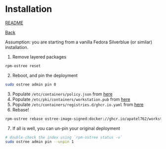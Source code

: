 # Installation

[README](./README.md)

[Back](./INSTALLATION.md)

Assumption: you are starting from a vanilla Fedora Silverblue (or similar) installation.

1. Remove layered packages

```bash
rpm-ostree reset
```

2. Reboot, and pin the deployment

```bash
sudo ostree admin pin 0
```

3. Populate `/etc/containers/policy.json` from [here](rootfs/etc/containers/policy.json)
4. Populate `/etc/pki/containers/workstation.pub` from [here](rootfs/etc/pki/containers/workstation.pub)
5. Populate `/etc/containers/registries.d/ghcr.io.yaml` from [here](rootfs/etc/containers/registries.d/ghcr.io.yaml)
6. Rebase!

```bash
rpm-ostree rebase ostree-image-signed:docker://ghcr.io/apatel762/workstation:latest
```

7. If all is well, you can un-pin your original deployment

```bash
# double-check the index using `rpm-ostree status -v`
sudo ostree admin pin --unpin 1
```